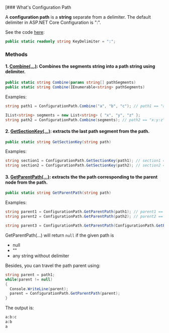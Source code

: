 [### What's Configuration Path

A <strong> configuration path</strong> is a **string** separate from a delimiter. The default delimiter in ASP.NET Core Configuration is ":".

See the code [here](https://github.com/aspnet/Configuration/blob/dev/src/Microsoft.Extensions.Configuration.Abstractions/ConfigurationPath.cs#L17):
```C#
public static readonly string KeyDelimiter = ":";
```

### Methods
#### 1. [Combine(...)](https://github.com/aspnet/Configuration/blob/dev/src/Microsoft.Extensions.Configuration.Abstractions/ConfigurationPath.cs#L24): Combines the segments string into a path string using delimiter.
```C#
public static string Combine(params string[] pathSegments)
public static string Combine(IEnumerable<string> pathSegments)
```

Examples:
```C#
string path1 = ConfigurationPath.Combine("a", "b", "c"); // path1 == "a:b:c"

IList<string> segments = new List<string> { "x", "y", "z" };
string path2 = ConfigurationPath.Combine(segments); // path2 == "x:y:z"

```

#### 2. [GetSectionKey(...)](https://github.com/aspnet/Configuration/blob/dev/src/Microsoft.Extensions.Configuration.Abstractions/ConfigurationPath.cs#L52): extracts the last path segment from the path.
```C#
public static string GetSectionKey(string path)
```

Examples:
```C#
string section1 = ConfigurationPath.GetSectionKey(path1); // section1 == "c"
string section2 = ConfigurationPath.GetSectionKey(path2); // section2 == "z"
```

#### 3. [GetParentPath(...)](https://github.com/aspnet/Configuration/blob/dev/src/Microsoft.Extensions.Configuration.Abstractions/ConfigurationPath.cs#L68): extracts the the path corresponding to the parent node from the path.
```C#
public static string GetParentPath(string path)
```

Examples:
```C#
string parent1 = ConfigurationPath.GetParentPath(path1); // parent1 == "a:b"
string parent2 = ConfigurationPath.GetParentPath(path2); // parent2 == "x:y"

string parent3 = ConfigurationPath.GetParentPath(ConfigurationPath.GetParentPath(path1)); // parent3 == "a"
```

GetParentPath(...) will return `null` if the given path is
- null
- ""
- any string without delimiter
  
Besides, you can travel the path parent using:
```C#
string parent = path1;
while(parent != null)
{
  Console.WriteLine(parent);
  parent = ConfigurationPath.GetParentPath(parent);
}
```

The output is:
```txt
a:b:c
a:b
a
```
